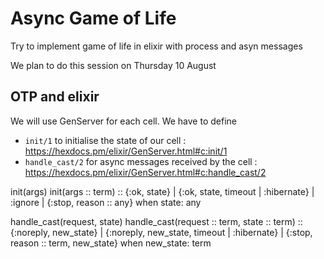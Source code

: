 # Async Game of Life

Try to implement game of life in elixir with process and asyn messages

We plan to do this session on Thursday 10 August

## OTP and elixir

We will use GenServer for each cell. We have to define

* `init/1` to initialise the state of our cell : https://hexdocs.pm/elixir/GenServer.html#c:init/1
* `handle_cast/2` for async messages received by the cell : https://hexdocs.pm/elixir/GenServer.html#c:handle_cast/2


init(args)
     init(args :: term) ::
       {:ok, state} |
       {:ok, state, timeout | :hibernate} |
       :ignore |
       {:stop, reason :: any} when state: any


handle_cast(request, state)
    handle_cast(request :: term, state :: term) ::
      {:noreply, new_state} |
      {:noreply, new_state, timeout | :hibernate} |
      {:stop, reason :: term, new_state} when new_state: term
